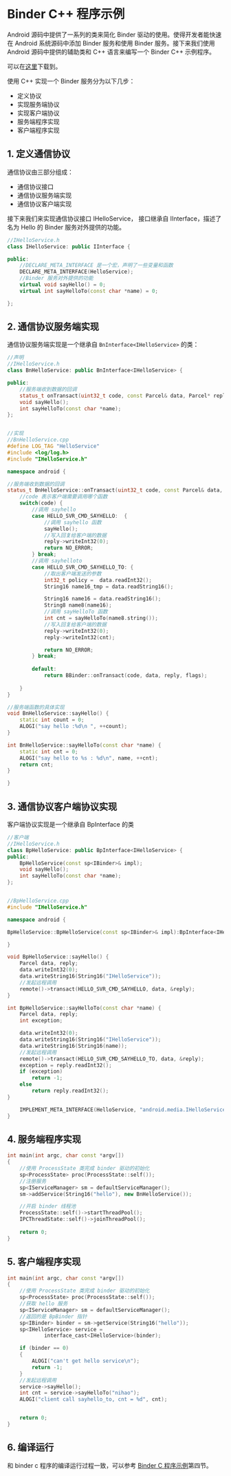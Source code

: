 # Binder C++ 程序示例

Android 源码中提供了一系列的类来简化 Binder 驱动的使用。使得开发者能快速在 Android 系统源码中添加 Binder 服务和使用 Binder 服务。接下来我们使用 Android 源码中提供的辅助类和 C++ 语言来编写一个 Binder C++ 示例程序。

可以在[这里](https://github.com/ahaoddu/BinderCppDemo)下载到。

使用 C++ 实现一个 Binder 服务分为以下几步：
* 定义协议
* 实现服务端协议
* 实现客户端协议
* 服务端程序实现
* 客户端程序实现 

## 1. 定义通信协议

通信协议由三部分组成：
* 通信协议接口
* 通信协议服务端实现
* 通信协议客户端实现

接下来我们来实现通信协议接口 IHelloService， 接口继承自 IInterface，描述了名为 Hello 的 Binder 服务对外提供的功能。

```c++
//IHelloService.h
class IHelloService: public IInterface {

public:
    //DECLARE_META_INTERFACE 是一个宏，声明了一些变量和函数
    DECLARE_META_INTERFACE(HelloService);
    //Binder 服务对外提供的功能
    virtual void sayHello() = 0;
    virtual int sayHelloTo(const char *name) = 0;

};
```

## 2. 通信协议服务端实现

通信协议服务端实现是一个继承自 `BnInterface<IHelloService>` 的类：

```c++
//声明
//IHelloService.h
class BnHelloService: public BnInterface<IHelloService> {

public:
    //服务端收到数据的回调
    status_t onTransact(uint32_t code, const Parcel& data, Parcel* reply, uint32_t flags = 0);
    void sayHello();
    int sayHelloTo(const char *name);
};


//实现
//BnHelloService.cpp
#define LOG_TAG "HelloService"
#include <log/log.h>
#include "IHelloService.h"

namespace android {

//服务端收到数据的回调
status_t BnHelloService::onTransact(uint32_t code, const Parcel& data, Parcel* reply, uint32_t flags) {
    //code 表示客户端需要调用哪个函数
    switch(code) {
        //调用 sayhello
        case HELLO_SVR_CMD_SAYHELLO:  {
            //调用 sayhello 函数
            sayHello();
            //写入回复给客户端的数据
            reply->writeInt32(0);
            return NO_ERROR;
        } break;
        //调用 sayhelloto
        case HELLO_SVR_CMD_SAYHELLO_TO: {
            //取出客户端发送的参数
            int32_t policy =  data.readInt32();
			String16 name16_tmp = data.readString16(); 

			String16 name16 = data.readString16();
			String8 name8(name16);
            //调用 sayHelloTo 函数
			int cnt = sayHelloTo(name8.string());
            //写入回复给客户端的数据
			reply->writeInt32(0); 
			reply->writeInt32(cnt);

            return NO_ERROR;
        } break;
  
        default:
            return BBinder::onTransact(code, data, reply, flags);
  
    }
}

//服务端函数的具体实现
void BnHelloService::sayHello() {
    static int count = 0;
    ALOGI("say hello :%d\n ", ++count);
}

int BnHelloService::sayHelloTo(const char *name) {
    static int cnt = 0;
	ALOGI("say hello to %s : %d\n", name, ++cnt);
	return cnt;
}

}
```

## 3. 通信协议客户端协议实现

客户端协议实现是一个继承自 BpInterface<IHelloService> 的类

```cpp
//客户端
//IHelloService.h
class BpHelloService: public BpInterface<IHelloService> {
public:
    BpHelloService(const sp<IBinder>& impl);
    void sayHello();
    int sayHelloTo(const char *name);
};


//BpHelloService.cpp
#include "IHelloService.h"

namespace android {

BpHelloService::BpHelloService(const sp<IBinder>& impl):BpInterface<IHelloService>(impl) {

}

void BpHelloService::sayHello() {
    Parcel data, reply;
    data.writeInt32(0);
    data.writeString16(String16("IHelloService"));
    //发起远程调用
    remote()->transact(HELLO_SVR_CMD_SAYHELLO, data, &reply);
}

int BpHelloService::sayHelloTo(const char *name) {
    Parcel data, reply;
    int exception;

    data.writeInt32(0);
    data.writeString16(String16("IHelloService"));
    data.writeString16(String16(name));
    //发起远程调用
    remote()->transact(HELLO_SVR_CMD_SAYHELLO_TO, data, &reply);
    exception = reply.readInt32();
	if (exception)
		return -1;
	else
		return reply.readInt32();
}

    IMPLEMENT_META_INTERFACE(HelloService, "android.media.IHelloService");
}
```
## 4. 服务端程序实现

```c++
int main(int argc, char const *argv[])
{
    //使用 ProcessState 类完成 binder 驱动的初始化
    sp<ProcessState> proc(ProcessState::self());
    //注册服务
    sp<IServiceManager> sm = defaultServiceManager();
    sm->addService(String16("hello"), new BnHelloService());

    //开启 binder 线程池
	ProcessState::self()->startThreadPool();
	IPCThreadState::self()->joinThreadPool();
    
    return 0;
}
```

## 5. 客户端程序实现

```c++
int main(int argc, char const *argv[])
{
    //使用 ProcessState 类完成 binder 驱动的初始化
    sp<ProcessState> proc(ProcessState::self());
    //获取 hello 服务
    sp<IServiceManager> sm = defaultServiceManager();
    //返回的是 BpBinder 指针
    sp<IBinder> binder = sm->getService(String16("hello"));
    sp<IHelloService> service =
		    interface_cast<IHelloService>(binder);

    if (binder == 0)
	{
		ALOGI("can't get hello service\n");
		return -1;
	}
    //发起远程调用
    service->sayHello();
    int cnt = service->sayHelloTo("nihao");
	ALOGI("client call sayhello_to, cnt = %d", cnt);


    return 0;
}
```

## 6. 编译运行

和 binder c 程序的编译运行过程一致，可以参考 [Binder C 程序示例](https://github.com/ahaoddu/AndroidSourceLearn/blob/main/Binder%20C%20%E7%A8%8B%E5%BA%8F%E7%A4%BA%E4%BE%8B.md)第四节。